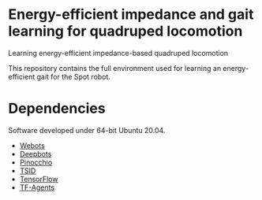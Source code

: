 # Energy-efficient impedance and gait learning for quadruped locomotion
Learning energy-efficient impedance-based quadruped locomotion

This repository contains the full environment used for learning an energy-efficient gait for the Spot robot.

# Dependencies
Software developed under 64-bit Ubuntu 20.04.

* [Webots](https://www.cyberbotics.com/)
* [Deepbots](https://github.com/aidudezzz/deepbots)
* [Pinocchio](https://github.com/stack-of-tasks/pinocchio)
* [TSID](https://github.com/stack-of-tasks/tsid)
* [TensorFlow](https://www.tensorflow.org/install/)
* [TF-Agents](https://www.tensorflow.org/agents/overview)
